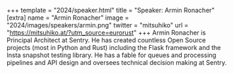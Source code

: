 +++
template = "2024/speaker.html"
title = "Speaker: Armin Ronacher"
[extra]
  name = "Armin Ronacher"
  image = "2024/images/speakers/armin.png"
  twitter = "mitsuhiko"
  url = "https://mitsuhiko.at/?utm_source=eurorust"
+++
Armin Ronacher is Principal Architect at Sentry. He has created countless Open Source projects (most in Python and Rust) including the Flask framework and the Insta snapshot testing library. He has a fable for queues and processing pipelines and API design and oversees technical decision making at Sentry.